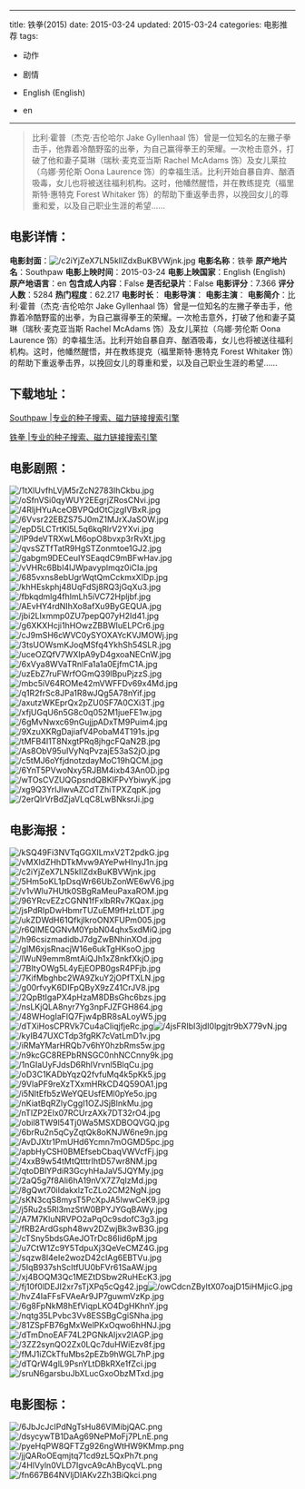 
---
title: 铁拳(2015)
date: 2015-03-24
updated: 2015-03-24
categories: 电影推荐
tags:
- 动作
- 剧情

- English (English)
- en
---


> 比利·霍普（杰克·吉伦哈尔 Jake Gyllenhaal 饰）曾是一位知名的左撇子拳击手，他靠着冷酷野蛮的出拳，为自己赢得拳王的荣耀。一次枪击意外，打破了他和妻子莫琳（瑞秋·麦克亚当斯 Rachel McAdams 饰）及女儿莱拉（乌娜·劳伦斯 Oona Laurence 饰）的幸福生活。比利开始自暴自弃、酗酒吸毒，女儿也将被送往福利机构。这时，他幡然醒悟，并在教练提克（福里斯特·惠特克 Forest Whitaker 饰）的帮助下重返拳击界，以挽回女儿的尊重和爱，以及自己职业生涯的希望……

## **电影详情**：

**电影封面**：<img src="https://image.tmdb.org/t/p/w200/c2iYjZeX7LN5kIlZdxBuKBVWjnk.jpg" alt="/c2iYjZeX7LN5kIlZdxBuKBVWjnk.jpg" title="/c2iYjZeX7LN5kIlZdxBuKBVWjnk.jpg">
**电影名称**：铁拳
**原产地片名**：Southpaw
**电影上映时间**：2015-03-24
**电影上映国家**：English (English)
**原产地语言**：en
**包含成人内容**：False
**是否纪录片**：False
**电影评分**：7.366
**评分人数**：5284
**热门程度**：62.217
**电影时长**：
**电影导演**：
**电影主演**：
**电影简介**：比利·霍普（杰克·吉伦哈尔 Jake Gyllenhaal 饰）曾是一位知名的左撇子拳击手，他靠着冷酷野蛮的出拳，为自己赢得拳王的荣耀。一次枪击意外，打破了他和妻子莫琳（瑞秋·麦克亚当斯 Rachel McAdams 饰）及女儿莱拉（乌娜·劳伦斯 Oona Laurence 饰）的幸福生活。比利开始自暴自弃、酗酒吸毒，女儿也将被送往福利机构。这时，他幡然醒悟，并在教练提克（福里斯特·惠特克 Forest Whitaker 饰）的帮助下重返拳击界，以挽回女儿的尊重和爱，以及自己职业生涯的希望……

## **下载地址**：
[Southpaw |专业的种子搜索、磁力链接搜索引擎](https://movie.amd794.com:2083/?search=Southpaw&ordering=&mode=match_phrase&page_size=10&page=1)

[铁拳 |专业的种子搜索、磁力链接搜索引擎](https://movie.amd794.com:2083/?search=%E9%93%81%E6%8B%B3&ordering=&mode=match_phrase&page_size=10&page=1)
 

## **电影剧照**：
<img src="https://image.tmdb.org/t/p/original/1tXlUvfhLVjM5rZcN2783IhCkbu.jpg" alt="/1tXlUvfhLVjM5rZcN2783IhCkbu.jpg" title="/1tXlUvfhLVjM5rZcN2783IhCkbu.jpg"><img src="https://image.tmdb.org/t/p/original/oSfnVSi0qyWUY2EEgrjZRosCNvi.jpg" alt="/oSfnVSi0qyWUY2EEgrjZRosCNvi.jpg" title="/oSfnVSi0qyWUY2EEgrjZRosCNvi.jpg"><img src="https://image.tmdb.org/t/p/original/4RIjHYuAceOBVPQdOtCjzgIVBxR.jpg" alt="/4RIjHYuAceOBVPQdOtCjzgIVBxR.jpg" title="/4RIjHYuAceOBVPQdOtCjzgIVBxR.jpg"><img src="https://image.tmdb.org/t/p/original/6Vvsr22EBZS75J0mZ1MJrXJaSOW.jpg" alt="/6Vvsr22EBZS75J0mZ1MJrXJaSOW.jpg" title="/6Vvsr22EBZS75J0mZ1MJrXJaSOW.jpg"><img src="https://image.tmdb.org/t/p/original/epD5LCTrtKl5L5q6kqRlrV2YXvi.jpg" alt="/epD5LCTrtKl5L5q6kqRlrV2YXvi.jpg" title="/epD5LCTrtKl5L5q6kqRlrV2YXvi.jpg"><img src="https://image.tmdb.org/t/p/original/lP9deVTRXwLM6opO8bvxp3rRvXt.jpg" alt="/lP9deVTRXwLM6opO8bvxp3rRvXt.jpg" title="/lP9deVTRXwLM6opO8bvxp3rRvXt.jpg"><img src="https://image.tmdb.org/t/p/original/qvsSZTfTatR9HgSTZonmtoe1GJ2.jpg" alt="/qvsSZTfTatR9HgSTZonmtoe1GJ2.jpg" title="/qvsSZTfTatR9HgSTZonmtoe1GJ2.jpg"><img src="https://image.tmdb.org/t/p/original/gabgm9DECeuIYSEaqdC9mBFwHav.jpg" alt="/gabgm9DECeuIYSEaqdC9mBFwHav.jpg" title="/gabgm9DECeuIYSEaqdC9mBFwHav.jpg"><img src="https://image.tmdb.org/t/p/original/vVHRc6BbI4lJWpavyplmqz0iCIa.jpg" alt="/vVHRc6BbI4lJWpavyplmqz0iCIa.jpg" title="/vVHRc6BbI4lJWpavyplmqz0iCIa.jpg"><img src="https://image.tmdb.org/t/p/original/685vxns8ebUgrWqtQmCckmxXIDp.jpg" alt="/685vxns8ebUgrWqtQmCckmxXIDp.jpg" title="/685vxns8ebUgrWqtQmCckmxXIDp.jpg"><img src="https://image.tmdb.org/t/p/original/khHEskphj48UqFdSj8RQ3jGqXu3.jpg" alt="/khHEskphj48UqFdSj8RQ3jGqXu3.jpg" title="/khHEskphj48UqFdSj8RQ3jGqXu3.jpg"><img src="https://image.tmdb.org/t/p/original/fbkqdmlg4fhlmLh5iVC72Hpljbf.jpg" alt="/fbkqdmlg4fhlmLh5iVC72Hpljbf.jpg" title="/fbkqdmlg4fhlmLh5iVC72Hpljbf.jpg"><img src="https://image.tmdb.org/t/p/original/AEvHY4rdNIhXo8afXu9ByGEQUA.jpg" alt="/AEvHY4rdNIhXo8afXu9ByGEQUA.jpg" title="/AEvHY4rdNIhXo8afXu9ByGEQUA.jpg"><img src="https://image.tmdb.org/t/p/original/jbi2LIxmmp0ZU7pepQ07yH2ld41.jpg" alt="/jbi2LIxmmp0ZU7pepQ07yH2ld41.jpg" title="/jbi2LIxmmp0ZU7pepQ07yH2ld41.jpg"><img src="https://image.tmdb.org/t/p/original/g6XKXHcji1hHOwzZBBWIuELPCr6.jpg" alt="/g6XKXHcji1hHOwzZBBWIuELPCr6.jpg" title="/g6XKXHcji1hHOwzZBBWIuELPCr6.jpg"><img src="https://image.tmdb.org/t/p/original/cJ9mSH6cWVC0ySYOXAYcKVJMOWj.jpg" alt="/cJ9mSH6cWVC0ySYOXAYcKVJMOWj.jpg" title="/cJ9mSH6cWVC0ySYOXAYcKVJMOWj.jpg"><img src="https://image.tmdb.org/t/p/original/3tsUOWsmKJoqMSfq4YkhSh54SLR.jpg" alt="/3tsUOWsmKJoqMSfq4YkhSh54SLR.jpg" title="/3tsUOWsmKJoqMSfq4YkhSh54SLR.jpg"><img src="https://image.tmdb.org/t/p/original/uceOZQfV7WXIpA9yD4gxoaNECnW.jpg" alt="/uceOZQfV7WXIpA9yD4gxoaNECnW.jpg" title="/uceOZQfV7WXIpA9yD4gxoaNECnW.jpg"><img src="https://image.tmdb.org/t/p/original/6xVya8WVaTRnlFa1a1a0EjfmC1A.jpg" alt="/6xVya8WVaTRnlFa1a1a0EjfmC1A.jpg" title="/6xVya8WVaTRnlFa1a1a0EjfmC1A.jpg"><img src="https://image.tmdb.org/t/p/original/uzEbZ7ruFWrfOGmQ39lBpuPjzzS.jpg" alt="/uzEbZ7ruFWrfOGmQ39lBpuPjzzS.jpg" title="/uzEbZ7ruFWrfOGmQ39lBpuPjzzS.jpg"><img src="https://image.tmdb.org/t/p/original/mbc5iV64ROMe42mVWFFDv69x4Md.jpg" alt="/mbc5iV64ROMe42mVWFFDv69x4Md.jpg" title="/mbc5iV64ROMe42mVWFFDv69x4Md.jpg"><img src="https://image.tmdb.org/t/p/original/q1R2frSc8JPa1R8wJQg5A78nYif.jpg" alt="/q1R2frSc8JPa1R8wJQg5A78nYif.jpg" title="/q1R2frSc8JPa1R8wJQg5A78nYif.jpg"><img src="https://image.tmdb.org/t/p/original/axutzWKEprQx2pZU0SF7A0CXi3T.jpg" alt="/axutzWKEprQx2pZU0SF7A0CXi3T.jpg" title="/axutzWKEprQx2pZU0SF7A0CXi3T.jpg"><img src="https://image.tmdb.org/t/p/original/xfjUGqU6n5G8c0q052M1jueFE1w.jpg" alt="/xfjUGqU6n5G8c0q052M1jueFE1w.jpg" title="/xfjUGqU6n5G8c0q052M1jueFE1w.jpg"><img src="https://image.tmdb.org/t/p/original/6gMvNwxc69nGujjpADxTM9Puim4.jpg" alt="/6gMvNwxc69nGujjpADxTM9Puim4.jpg" title="/6gMvNwxc69nGujjpADxTM9Puim4.jpg"><img src="https://image.tmdb.org/t/p/original/9XzuXKRgDajiafV4PobaM4T191s.jpg" alt="/9XzuXKRgDajiafV4PobaM4T191s.jpg" title="/9XzuXKRgDajiafV4PobaM4T191s.jpg"><img src="https://image.tmdb.org/t/p/original/tMFB4l1T8NxgtPRq8jhgcFQaN2B.jpg" alt="/tMFB4l1T8NxgtPRq8jhgcFQaN2B.jpg" title="/tMFB4l1T8NxgtPRq8jhgcFQaN2B.jpg"><img src="https://image.tmdb.org/t/p/original/As8ObV95uIVyNqPvzajE53aS2jO.jpg" alt="/As8ObV95uIVyNqPvzajE53aS2jO.jpg" title="/As8ObV95uIVyNqPvzajE53aS2jO.jpg"><img src="https://image.tmdb.org/t/p/original/c5tMJ6oYfjdnotzdayMoC19hQCM.jpg" alt="/c5tMJ6oYfjdnotzdayMoC19hQCM.jpg" title="/c5tMJ6oYfjdnotzdayMoC19hQCM.jpg"><img src="https://image.tmdb.org/t/p/original/6YnT5PVwoNxy5RJBM4ixb43An0D.jpg" alt="/6YnT5PVwoNxy5RJBM4ixb43An0D.jpg" title="/6YnT5PVwoNxy5RJBM4ixb43An0D.jpg"><img src="https://image.tmdb.org/t/p/original/wTOsCVZUQGpsndQBKIFPvYbiwyK.jpg" alt="/wTOsCVZUQGpsndQBKIFPvYbiwyK.jpg" title="/wTOsCVZUQGpsndQBKIFPvYbiwyK.jpg"><img src="https://image.tmdb.org/t/p/original/xg9Q3YrlJlwvAZCdTZhiTPXZqpK.jpg" alt="/xg9Q3YrlJlwvAZCdTZhiTPXZqpK.jpg" title="/xg9Q3YrlJlwvAZCdTZhiTPXZqpK.jpg"><img src="https://image.tmdb.org/t/p/original/2erQlrVrBdZjaVLqC8LwBNksrJi.jpg" alt="/2erQlrVrBdZjaVLqC8LwBNksrJi.jpg" title="/2erQlrVrBdZjaVLqC8LwBNksrJi.jpg">

## **电影海报**：
<img src="https://image.tmdb.org/t/p/original/kSQ49Fi3NVTqGGXILmxV2T2pdkG.jpg" alt="/kSQ49Fi3NVTqGGXILmxV2T2pdkG.jpg" title="/kSQ49Fi3NVTqGGXILmxV2T2pdkG.jpg"><img src="https://image.tmdb.org/t/p/original/vMXldZHhDTkMvw9AYePwHInyJ1n.jpg" alt="/vMXldZHhDTkMvw9AYePwHInyJ1n.jpg" title="/vMXldZHhDTkMvw9AYePwHInyJ1n.jpg"><img src="https://image.tmdb.org/t/p/original/c2iYjZeX7LN5kIlZdxBuKBVWjnk.jpg" alt="/c2iYjZeX7LN5kIlZdxBuKBVWjnk.jpg" title="/c2iYjZeX7LN5kIlZdxBuKBVWjnk.jpg"><img src="https://image.tmdb.org/t/p/original/5Hm5oKL1pDsqWr66UbZonWE6wV6.jpg" alt="/5Hm5oKL1pDsqWr66UbZonWE6wV6.jpg" title="/5Hm5oKL1pDsqWr66UbZonWE6wV6.jpg"><img src="https://image.tmdb.org/t/p/original/v1vWlu7HUtk0SBgRaMeuPaxaROM.jpg" alt="/v1vWlu7HUtk0SBgRaMeuPaxaROM.jpg" title="/v1vWlu7HUtk0SBgRaMeuPaxaROM.jpg"><img src="https://image.tmdb.org/t/p/original/96YRcvEZzCGNN1fFxlbRRv7KQax.jpg" alt="/96YRcvEZzCGNN1fFxlbRRv7KQax.jpg" title="/96YRcvEZzCGNN1fFxlbRRv7KQax.jpg"><img src="https://image.tmdb.org/t/p/original/jsPdRIpDwHbmrTUZuEM9fHzLtDT.jpg" alt="/jsPdRIpDwHbmrTUZuEM9fHzLtDT.jpg" title="/jsPdRIpDwHbmrTUZuEM9fHzLtDT.jpg"><img src="https://image.tmdb.org/t/p/original/ukZDWdH61QfkjIkroONXFUPm005.jpg" alt="/ukZDWdH61QfkjIkroONXFUPm005.jpg" title="/ukZDWdH61QfkjIkroONXFUPm005.jpg"><img src="https://image.tmdb.org/t/p/original/r6QlMEQGNvM0YpbN04qhx5xdMiQ.jpg" alt="/r6QlMEQGNvM0YpbN04qhx5xdMiQ.jpg" title="/r6QlMEQGNvM0YpbN04qhx5xdMiQ.jpg"><img src="https://image.tmdb.org/t/p/original/h96csizmadidbJ7dgZwBNhinXOd.jpg" alt="/h96csizmadidbJ7dgZwBNhinXOd.jpg" title="/h96csizmadidbJ7dgZwBNhinXOd.jpg"><img src="https://image.tmdb.org/t/p/original/glM6xjsRnacjW16e6ukTgHKsoO.jpg" alt="/glM6xjsRnacjW16e6ukTgHKsoO.jpg" title="/glM6xjsRnacjW16e6ukTgHKsoO.jpg"><img src="https://image.tmdb.org/t/p/original/lWuN9emm8mtAiQJh1xZ8nkfXkjO.jpg" alt="/lWuN9emm8mtAiQJh1xZ8nkfXkjO.jpg" title="/lWuN9emm8mtAiQJh1xZ8nkfXkjO.jpg"><img src="https://image.tmdb.org/t/p/original/7BItyOWg5L4yEjEOPB0gsR4PFjb.jpg" alt="/7BItyOWg5L4yEjEOPB0gsR4PFjb.jpg" title="/7BItyOWg5L4yEjEOPB0gsR4PFjb.jpg"><img src="https://image.tmdb.org/t/p/original/7KifMbghbc2WA9ZkuY2jOPfTXLN.jpg" alt="/7KifMbghbc2WA9ZkuY2jOPfTXLN.jpg" title="/7KifMbghbc2WA9ZkuY2jOPfTXLN.jpg"><img src="https://image.tmdb.org/t/p/original/g00rfvyK6DIFpQByX9zZ41CrJV8.jpg" alt="/g00rfvyK6DIFpQByX9zZ41CrJV8.jpg" title="/g00rfvyK6DIFpQByX9zZ41CrJV8.jpg"><img src="https://image.tmdb.org/t/p/original/2QpBtIgaPX4pHzaM8DBsGhc6bzs.jpg" alt="/2QpBtIgaPX4pHzaM8DBsGhc6bzs.jpg" title="/2QpBtIgaPX4pHzaM8DBsGhc6bzs.jpg"><img src="https://image.tmdb.org/t/p/original/nsLKjQLA8nyr7Yg3npFJZFGH864.jpg" alt="/nsLKjQLA8nyr7Yg3npFJZFGH864.jpg" title="/nsLKjQLA8nyr7Yg3npFJZFGH864.jpg"><img src="https://image.tmdb.org/t/p/original/48WHogIaFlQ7Fjw4pBR8sALoyW5.jpg" alt="/48WHogIaFlQ7Fjw4pBR8sALoyW5.jpg" title="/48WHogIaFlQ7Fjw4pBR8sALoyW5.jpg"><img src="https://image.tmdb.org/t/p/original/dTXiHosCPRVk7Cu4aCliqjfjeRc.jpg" alt="/dTXiHosCPRVk7Cu4aCliqjfjeRc.jpg" title="/dTXiHosCPRVk7Cu4aCliqjfjeRc.jpg"><img src="https://image.tmdb.org/t/p/original/4jsFRIbI3jdI0lpgjtr9bX779vN.jpg" alt="/4jsFRIbI3jdI0lpgjtr9bX779vN.jpg" title="/4jsFRIbI3jdI0lpgjtr9bX779vN.jpg"><img src="https://image.tmdb.org/t/p/original/kyIB47UXCTdp3fgRK7cVatLmD1v.jpg" alt="/kyIB47UXCTdp3fgRK7cVatLmD1v.jpg" title="/kyIB47UXCTdp3fgRK7cVatLmD1v.jpg"><img src="https://image.tmdb.org/t/p/original/iRMaYMarHRQb7v6hY0hzbRms5w.jpg" alt="/iRMaYMarHRQb7v6hY0hzbRms5w.jpg" title="/iRMaYMarHRQb7v6hY0hzbRms5w.jpg"><img src="https://image.tmdb.org/t/p/original/n9kcGC8REPbRNSGC0nhNCCnny9k.jpg" alt="/n9kcGC8REPbRNSGC0nhNCCnny9k.jpg" title="/n9kcGC8REPbRNSGC0nhNCCnny9k.jpg"><img src="https://image.tmdb.org/t/p/original/1nGIaUyFJdsD6RhlVrvnl5BlqCu.jpg" alt="/1nGIaUyFJdsD6RhlVrvnl5BlqCu.jpg" title="/1nGIaUyFJdsD6RhlVrvnl5BlqCu.jpg"><img src="https://image.tmdb.org/t/p/original/oD3C1KADbYqzQ2fvfuMq4k5pKk5.jpg" alt="/oD3C1KADbYqzQ2fvfuMq4k5pKk5.jpg" title="/oD3C1KADbYqzQ2fvfuMq4k5pKk5.jpg"><img src="https://image.tmdb.org/t/p/original/9VlaPF9reXzTXxmHRkCD4Q59OA1.jpg" alt="/9VlaPF9reXzTXxmHRkCD4Q59OA1.jpg" title="/9VlaPF9reXzTXxmHRkCD4Q59OA1.jpg"><img src="https://image.tmdb.org/t/p/original/i5NItEfb5zWeYQEUsfEMl0pYe5o.jpg" alt="/i5NItEfb5zWeYQEUsfEMl0pYe5o.jpg" title="/i5NItEfb5zWeYQEUsfEMl0pYe5o.jpg"><img src="https://image.tmdb.org/t/p/original/nKiatBqRZlyCggI1OZJSjBlnkMu.jpg" alt="/nKiatBqRZlyCggI1OZJSjBlnkMu.jpg" title="/nKiatBqRZlyCggI1OZJSjBlnkMu.jpg"><img src="https://image.tmdb.org/t/p/original/nTlZP2Elx07RCUrzAXk7DT32rO4.jpg" alt="/nTlZP2Elx07RCUrzAXk7DT32rO4.jpg" title="/nTlZP2Elx07RCUrzAXk7DT32rO4.jpg"><img src="https://image.tmdb.org/t/p/original/obil8TW9l54Tj0Wa5MSXDBOQVGQ.jpg" alt="/obil8TW9l54Tj0Wa5MSXDBOQVGQ.jpg" title="/obil8TW9l54Tj0Wa5MSXDBOQVGQ.jpg"><img src="https://image.tmdb.org/t/p/original/6brRu2n5qCyZqtQk8oKNJW6ne9n.jpg" alt="/6brRu2n5qCyZqtQk8oKNJW6ne9n.jpg" title="/6brRu2n5qCyZqtQk8oKNJW6ne9n.jpg"><img src="https://image.tmdb.org/t/p/original/AvDJXtr1PmUHd6Ycmn7mOGMD5pc.jpg" alt="/AvDJXtr1PmUHd6Ycmn7mOGMD5pc.jpg" title="/AvDJXtr1PmUHd6Ycmn7mOGMD5pc.jpg"><img src="https://image.tmdb.org/t/p/original/apbHyCSH0BMEfsebCbaqVWVcfFj.jpg" alt="/apbHyCSH0BMEfsebCbaqVWVcfFj.jpg" title="/apbHyCSH0BMEfsebCbaqVWVcfFj.jpg"><img src="https://image.tmdb.org/t/p/original/4xxB9w54tMtQtttrIhtD57wr8NM.jpg" alt="/4xxB9w54tMtQtttrIhtD57wr8NM.jpg" title="/4xxB9w54tMtQtttrIhtD57wr8NM.jpg"><img src="https://image.tmdb.org/t/p/original/qtoDBlYPdiR3GcyhHaJaV5JQYMy.jpg" alt="/qtoDBlYPdiR3GcyhHaJaV5JQYMy.jpg" title="/qtoDBlYPdiR3GcyhHaJaV5JQYMy.jpg"><img src="https://image.tmdb.org/t/p/original/2aQ5g7f8Ali6hA19nVX7Z7qIzMd.jpg" alt="/2aQ5g7f8Ali6hA19nVX7Z7qIzMd.jpg" title="/2aQ5g7f8Ali6hA19nVX7Z7qIzMd.jpg"><img src="https://image.tmdb.org/t/p/original/8gQwt70iIdakxlzTcZLo2CM2NgN.jpg" alt="/8gQwt70iIdakxlzTcZLo2CM2NgN.jpg" title="/8gQwt70iIdakxlzTcZLo2CM2NgN.jpg"><img src="https://image.tmdb.org/t/p/original/sKN3cqS8mysT5PcXpJA5lwwCeK9.jpg" alt="/sKN3cqS8mysT5PcXpJA5lwwCeK9.jpg" title="/sKN3cqS8mysT5PcXpJA5lwwCeK9.jpg"><img src="https://image.tmdb.org/t/p/original/j5Ru2s5Rl3mzStW0BPYJYGqBAWy.jpg" alt="/j5Ru2s5Rl3mzStW0BPYJYGqBAWy.jpg" title="/j5Ru2s5Rl3mzStW0BPYJYGqBAWy.jpg"><img src="https://image.tmdb.org/t/p/original/A7M7KluNRVPO2aPqOc9sdofC3g3.jpg" alt="/A7M7KluNRVPO2aPqOc9sdofC3g3.jpg" title="/A7M7KluNRVPO2aPqOc9sdofC3g3.jpg"><img src="https://image.tmdb.org/t/p/original/fRB2ArdGsph48wv2DZwjBk3wB3G.jpg" alt="/fRB2ArdGsph48wv2DZwjBk3wB3G.jpg" title="/fRB2ArdGsph48wv2DZwjBk3wB3G.jpg"><img src="https://image.tmdb.org/t/p/original/cTSny5bdsGAeJOTrDc86Iid6pM.jpg" alt="/cTSny5bdsGAeJOTrDc86Iid6pM.jpg" title="/cTSny5bdsGAeJOTrDc86Iid6pM.jpg"><img src="https://image.tmdb.org/t/p/original/u7CtW1Zc9Y5TdpuXj3QeVeCMZ4G.jpg" alt="/u7CtW1Zc9Y5TdpuXj3QeVeCMZ4G.jpg" title="/u7CtW1Zc9Y5TdpuXj3QeVeCMZ4G.jpg"><img src="https://image.tmdb.org/t/p/original/sqzw8l4eIe2wozD42cIAg6EBTVu.jpg" alt="/sqzw8l4eIe2wozD42cIAg6EBTVu.jpg" title="/sqzw8l4eIe2wozD42cIAg6EBTVu.jpg"><img src="https://image.tmdb.org/t/p/original/5IqB937shScItfUU0bFVr61SaAW.jpg" alt="/5IqB937shScItfUU0bFVr61SaAW.jpg" title="/5IqB937shScItfUU0bFVr61SaAW.jpg"><img src="https://image.tmdb.org/t/p/original/xj4BOQM3Qc1MEZtDSbw2RuHEcK3.jpg" alt="/xj4BOQM3Qc1MEZtDSbw2RuHEcK3.jpg" title="/xj4BOQM3Qc1MEZtDSbw2RuHEcK3.jpg"><img src="https://image.tmdb.org/t/p/original/fj10f0lDEJI2xr7sTjXPq5cQg42.jpg" alt="/fj10f0lDEJI2xr7sTjXPq5cQg42.jpg" title="/fj10f0lDEJI2xr7sTjXPq5cQg42.jpg"><img src="https://image.tmdb.org/t/p/original/owCdcnZByltX07oajD15iHMjicG.jpg" alt="/owCdcnZByltX07oajD15iHMjicG.jpg" title="/owCdcnZByltX07oajD15iHMjicG.jpg"><img src="https://image.tmdb.org/t/p/original/hvZ4IaFFsFVAeAr9JP7guwmVzKp.jpg" alt="/hvZ4IaFFsFVAeAr9JP7guwmVzKp.jpg" title="/hvZ4IaFFsFVAeAr9JP7guwmVzKp.jpg"><img src="https://image.tmdb.org/t/p/original/6g8FpNkM8hEfViqpLKO4DgHKhnY.jpg" alt="/6g8FpNkM8hEfViqpLKO4DgHKhnY.jpg" title="/6g8FpNkM8hEfViqpLKO4DgHKhnY.jpg"><img src="https://image.tmdb.org/t/p/original/nqtg35LPvbc3Vv8ESSBgCgiSNha.jpg" alt="/nqtg35LPvbc3Vv8ESSBgCgiSNha.jpg" title="/nqtg35LPvbc3Vv8ESSBgCgiSNha.jpg"><img src="https://image.tmdb.org/t/p/original/81ZSpFB76gMxWelPKxOqwo6hHNJ.jpg" alt="/81ZSpFB76gMxWelPKxOqwo6hHNJ.jpg" title="/81ZSpFB76gMxWelPKxOqwo6hHNJ.jpg"><img src="https://image.tmdb.org/t/p/original/dTmDnoEAF74L2PGNkAIjxv2IAGP.jpg" alt="/dTmDnoEAF74L2PGNkAIjxv2IAGP.jpg" title="/dTmDnoEAF74L2PGNkAIjxv2IAGP.jpg"><img src="https://image.tmdb.org/t/p/original/3ZZ2synQO2Zx0LQc7duHWiEzv8f.jpg" alt="/3ZZ2synQO2Zx0LQc7duHWiEzv8f.jpg" title="/3ZZ2synQO2Zx0LQc7duHWiEzv8f.jpg"><img src="https://image.tmdb.org/t/p/original/fMJ1iZCkTfuMbs2pEZb9hWGL7hP.jpg" alt="/fMJ1iZCkTfuMbs2pEZb9hWGL7hP.jpg" title="/fMJ1iZCkTfuMbs2pEZb9hWGL7hP.jpg"><img src="https://image.tmdb.org/t/p/original/dTQrW4glL9PsnYLtDBkRXe1fZci.jpg" alt="/dTQrW4glL9PsnYLtDBkRXe1fZci.jpg" title="/dTQrW4glL9PsnYLtDBkRXe1fZci.jpg"><img src="https://image.tmdb.org/t/p/original/sruN6garsbuJbXLucGxoObzMTxd.jpg" alt="/sruN6garsbuJbXLucGxoObzMTxd.jpg" title="/sruN6garsbuJbXLucGxoObzMTxd.jpg">

## **电影图标**：
<img src="https://image.tmdb.org/t/p/original/6JbJcJcIPdNgTsHu86VlMibjQAC.png" alt="/6JbJcJcIPdNgTsHu86VlMibjQAC.png" title="/6JbJcJcIPdNgTsHu86VlMibjQAC.png"><img src="https://image.tmdb.org/t/p/original/dsycywTB1DaAg69NePMoFj7PLnE.png" alt="/dsycywTB1DaAg69NePMoFj7PLnE.png" title="/dsycywTB1DaAg69NePMoFj7PLnE.png"><img src="https://image.tmdb.org/t/p/original/pyeHqPW8QFTZg926ngWtHW9KMmp.png" alt="/pyeHqPW8QFTZg926ngWtHW9KMmp.png" title="/pyeHqPW8QFTZg926ngWtHW9KMmp.png"><img src="https://image.tmdb.org/t/p/original/jjQARoOEqmjtq71cd9zL5QxPh7t.png" alt="/jjQARoOEqmjtq71cd9zL5QxPh7t.png" title="/jjQARoOEqmjtq71cd9zL5QxPh7t.png"><img src="https://image.tmdb.org/t/p/original/4HlVyln0VLD7IgvcA9cAhBycqVL.png" alt="/4HlVyln0VLD7IgvcA9cAhBycqVL.png" title="/4HlVyln0VLD7IgvcA9cAhBycqVL.png"><img src="https://image.tmdb.org/t/p/original/fn667B64NVljDIAKv2Zh3BiQkci.png" alt="/fn667B64NVljDIAKv2Zh3BiQkci.png" title="/fn667B64NVljDIAKv2Zh3BiQkci.png">
